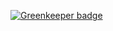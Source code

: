 

[![Greenkeeper badge](https://badges.greenkeeper.io/gsingh737/ReactFirebaseEmployeeCRUD.svg)](https://greenkeeper.io/)
